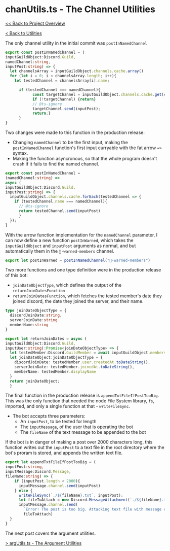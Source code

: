 # chanUtils.ts - The Channel Utilities

[<< Back to Project Overview](../defenderProject.md)

[< Back to Utilities](../utilities.md)

The only channel utility in the initial commit was `postInNamedChannel`

```typescript
export const postInNamedChannel = (
inputGuildObject:Discord.Guild,
namedChannel:string,
inputPost:string) => {
  let channelsArray = inputGuildObject.channels.cache.array()
  for (let i = 0; i < channelsArray.length; i++){
    let testedChannel = channelsArray[i].name;

      if (testedChannel === namedChannel){
            const targetChannel = inputGuildObject.channels.cache.get(channelsArray[i].id);
            if (!targetChannel) {return}
            // @ts-ignore
            targetChannel.send(inputPost);
            return;}
      }
}
```

Two changes were made to this function in the production release: 
- Changing `namedChannel` to be the first input, making the `postInNamedChannel` function's first input curryable with the fat arrow `=>` syntax. 
- Making the function asyncronous, so that the whole program doesn't crash if it fails to find the named channel.

```typescript
export const postInNamedChannel = 
(namedChannel:string) => 
async (
inputGuildObject:Discord.Guild, 
inputPost:string) => {
  inputGuildObject.channels.cache.forEach(testedChannel => {
    if (testedChannel.name === namedChannel){
      // @ts-ignore
      return testedChannel.send(inputPost)
      }
  });
}
```

With the arrow function implementation for the `namedChannel` parameter, I can now define a new function `postInWarned`, which takes the `inputGuildObject` and `inputPost` arguments as normal, and but automatically them in the `🚨-warned-members` channel.

```typescript
export let postInWarned = postInNamedChannel("🚨-warned-members")
```

Two more functions and one type definition were in the production release of this bot:
- `joinDateObjectType`, which defines the output of the `returnJoinDatesFunction`
- `returnJoinDatesFunction`, which fetches the tested member's date they joined discord, the date they joined the server, and their name.

```typescript
type joinDateObjectType = {
  discordJoinDate:string,
  serverJoinDate:string
  memberName:string
}

export let returnJoinDates = async (
inputGuildObject:Discord.Guild, 
inputUser:string):Promise<joinDateObjectType> => {
  let testedMember:Discord.GuildMember = await inputGuildObject.members.fetch(inputUser);
  let joinDateObject:joinDateObjectType = {
    discordJoinDate: testedMember.user.createdAt.toDateString(),
    serverJoinDate: testedMember.joinedAt.toDateString(),
    memberName: testedMember.displayName
  }
  return joinDateObject;
  }
  ```

The final function in the production release is `appendTxtFileIfPostTooBig`. This was the only function that needed the node File System library, `fs`, imported, and only a single function at that - `writeFileSync`.
- The bot accepts three parameters:
  - An `inputPost`, to be tested for length
  - The `inputMessage`, of the user that is operating the bot
  - The `fileName` of the text message to be appended to the bot

If the bot is in danger of making a post over 2000 characters long, this function writes out the `inputPost` to a text file in the root directory where the bot's proram is stored, and appends the written text file.

```typescript
export let appendTxtFileIfPostTooBig = (
inputPost:string, 
inputMessage:Discord.Message,
fileName:string) => {
    if (inputPost.length < 2000){
      inputMessage.channel.send(inputPost)
    } else {
      writeFileSync(`./${fileName}.txt`, inputPost);
      let fileToAttach = new Discord.MessageAttachment(`./${fileName}.txt`);
      inputMessage.channel.send(
        `Error! The post is too big. Attacking text file with message contents.`,
        fileToAttach)
  }
}
```

The next post covers the argument utilities.

[> argUtils.ts - The Argument Utilities](argUtils.md)
